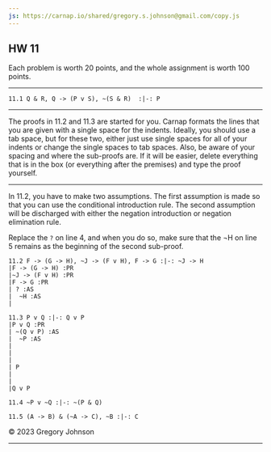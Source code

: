 ```yaml
---
js: https://carnap.io/shared/gregory.s.johnson@gmail.com/copy.js
--- 
```


## HW 11

Each problem is worth 20 points, and the whole assignment is worth 100 points.  

---

~~~{.ProofChecker .JohnsonSL options="fonts tabindent" guides="fitch" points="20" late-credit="16"}
11.1 Q & R, Q -> (P v S), ~(S & R)  :|-: P
~~~

---

The proofs in 11.2 and 11.3 are started for you. Carnap formats the lines that you are given with a single space for the indents. Ideally, you should use a tab space, but for these two, either just use single spaces for all of your indents or change the single spaces to tab spaces. Also, be aware of your spacing and where the sub-proofs are. If it will be easier, delete everything that is in the box (or everything after the premises) and type the proof yourself. 

---

In 11.2, you have to make two assumptions. The first assumption is made so that you can use the conditional introduction rule. The second assumption will be discharged with either the negation introduction or negation elimination rule.

Replace the `?` on line 4, and when you do so, make sure that the &not;H on line 5 remains as the beginning of the second sub-proof.

~~~{.ProofChecker .JohnsonSL options="fonts tabindent" guides="fitch" points="20" late-credit="16"}
11.2 F -> (G -> H), ~J -> (F v H), F -> G :|-: ~J -> H
|F -> (G -> H) :PR
|~J -> (F v H) :PR
|F -> G :PR
| ? :AS
|  ~H :AS
|  
~~~


~~~{.ProofChecker .JohnsonSL options="fonts tabindent" guides="fitch" points="20" late-credit="16"}
11.3 P v Q :|-: Q v P
|P v Q :PR
| ~(Q v P) :AS
|  ~P :AS
|  
|  
|  
| P
| 
| 
|Q v P
~~~


~~~{.ProofChecker .JohnsonSL options="fonts tabindent" guides="fitch" points="20" late-credit="16"}
11.4 ~P v ~Q :|-: ~(P & Q)
~~~

~~~{.ProofChecker .JohnsonSL options="fonts tabindent" guides="fitch" points="20" late-credit="16"}
11.5 (A -> B) & (~A -> C), ~B :|-: C
~~~

&copy; 2023 Gregory Johnson 
 
---

